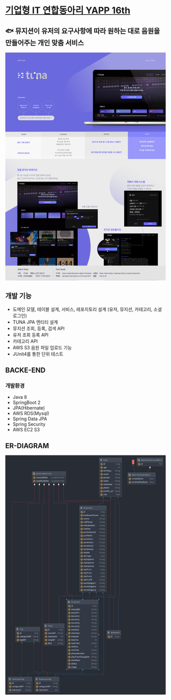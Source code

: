 # [기업형 IT 연합동아리 YAPP 16th](http://yapp.co.kr/)

## 🐟 뮤지션이 유저의 요구사항에 따라 원하는 대로 음원을 만들어주는 개인 맞춤 서비스

![TUNA](tuna_poster.jpg)

## 개발 기능

- 도메인 모델, 테이블 설계, 서비스, 레포지토리 설계 (유저, 뮤지션, 카테고리, 소셜로그인)
- TUNA JPA 엔티티 설계
- 뮤지션 조회, 등록, 검색 API 
- 유저 조회 등록 API
- 카테고리 API
- AWS S3 음원 파일 업로드 기능
- JUnit4를 통한 단위 테스트

## BACKE-END
### 개발환경
* Java 8  
* SpringBoot 2  
* JPA(Hibernate)
* AWS RDS(Mysql)
* Spring Data JPA  
* Spring Security
* AWS EC2 S3

## ER-DIAGRAM
![ER-DIAGRAM](./tuna-er-diagram.png)
